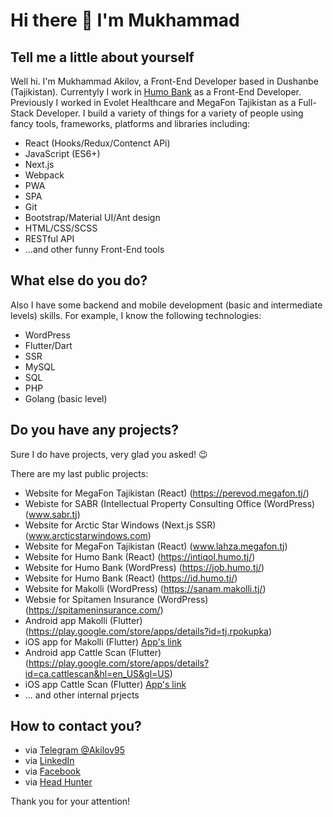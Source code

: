 # Hi there 👋 I'm Mukhammad

## Tell me a little about yourself

Well hi. I'm Mukhammad Akilov, a Front-End Developer based in Dushanbe (Tajikistan). Currentyly I work in [Humo Bank](https://humo.tj/) as a Front-End Developer. Previously I worked in Evolet Healthcare and MegaFon Tajikistan as a Full-Stack Developer. I build a variety of things for a variety of people using fancy tools, frameworks, platforms and libraries including:

 - React (Hooks/Redux/Contenct APi)
 - JavaScript (ES6+)
 - Next.js
 - Webpack
 - PWA
 - SPA
 - Git
 - Bootstrap/Material UI/Ant design
 - HTML/CSS/SCSS
 - RESTful API
 - ...and other funny Front-End tools
 
## What else do you do?
Also I have some backend and mobile development (basic and intermediate levels) skills. For example, I know the following technologies:
 - WordPress
 - Flutter/Dart
 - SSR
 - MySQL
 - SQL
 - PHP 
 - Golang (basic level)
 
## Do you have any projects?

Sure I do have projects, very glad you asked! 😉

There are my last public projects:
- Website for MegaFon Tajikistan (React) (https://perevod.megafon.tj/)
- Webiste for SABR (Intellectual Property Consulting Office (WordPress) (www.sabr.tj)
- Website for Arctic Star Windows (Next.js SSR) (www.arcticstarwindows.com)
- Website for MegaFon Tajikistan (React) (www.lahza.megafon.tj)
- Website for Humo Bank (React) (https://intiqol.humo.tj/)
- Website for Humo Bank (WordPress) (https://job.humo.tj/)
- Website for Humo Bank (React) (https://id.humo.tj/)
- Website for Makolli (WordPress) (https://sanam.makolli.tj/)
- Websie for Spitamen Insurance (WordPress) (https://spitameninsurance.com/)
- Android app Makolli (Flutter) (https://play.google.com/store/apps/details?id=tj.rpokupka)
- iOS app for Makolli (Flutter) [App's link](https://apps.apple.com/ca/app/%D1%80%D0%B0%D0%B7%D1%83%D0%BC%D0%BD%D0%B0%D1%8F-%D0%BF%D0%BE%D0%BA%D1%83%D0%BF%D0%BA%D0%B0/id1526797310)
- Android app Cattle Scan (Flutter) (https://play.google.com/store/apps/details?id=ca.cattlescan&hl=en_US&gl=US)
- iOS app Cattle Scan (Flutter) [App's link](https://apps.apple.com/by/app/cattle-scan/id1562113240#?platform=iphone)
- ... and other internal prjects
## How to contact you?
- via [Telegram @Akilov95](https://t.me/Akilov95)
- via [LinkedIn](https://www.linkedin.com/in/mukhammad-akilov-6604a0159/)
- via [Facebook](https://facebook.com/mukhammad.akilov.95)
- via [Head Hunter](https://hh.ru/resume/37a6c65aff05af36d80039ed1f4f51386b464d)

Thank you for your attention!
